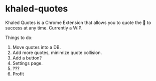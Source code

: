 # khaled-quotes
Khaled Quotes is a Chrome Extension that allows you to quote the 🔑 to success at any time. Currently a WIP. 

Things to do: 

1. Move quotes into a DB.
2. Add more quotes, minimize quote collision.  
3. Add a button? 
4. Settings page. 
5. ???
6. Profit
